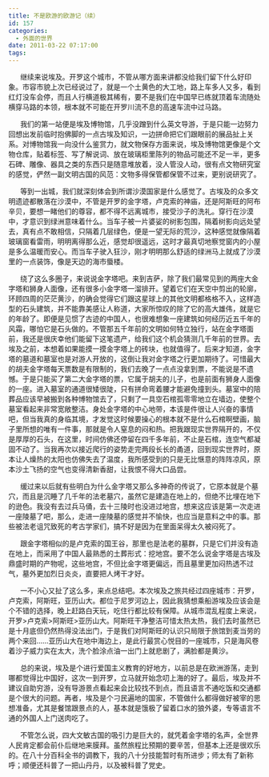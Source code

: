 ```yaml
---
title: 不是欧游的欧游记（续）
id: 157
categories:
  - 外面的世界
date: 2011-03-22 07:17:00
tags:
---
```


&nbsp;&nbsp;&nbsp;&nbsp;&nbsp; 继续来说埃及。开罗这个城市，不管从哪方面来讲都没给我们留下什么好印象。市容市貌上次已经说过了，就是一个土黄色的大工地，路上车多人又多，看到红灯没车会停，而且人行横道极其稀有，要不是我们在中国早已练就顶着车流随处横穿马路的本领，根本就不可能在开罗川流不息的高速车流中过马路。

&nbsp;&nbsp;&nbsp;&nbsp;&nbsp; 我们的第一站便是埃及博物馆，几乎没蹭到什么英文导游，于是只能一边努力回想出发前临时抱佛脚的一点古埃及知识，一边拼命把它们跟眼前的展品扯上关系。对博物馆我一向没什么鉴赏力，就文物保存方面来说，埃及博物馆更像是个文物仓库，贴着标签、写了解说词、放在玻璃柜里陈列的物品可能还不足一半，更多石碑、雕像、器具之类的东西只是随意堆放着，没人管没人动，很有点文物研究室的感觉，俨然一副文明古国的风范：文物多得保管都保管不过来，更别说研究了。

&nbsp;&nbsp;&nbsp;&nbsp;&nbsp; 等到一出城，我们就深刻体会到所谓沙漠国家是什么感觉了。古埃及的众多文明遗迹都散落在沙漠中，不管是开罗的金字塔，卢克索的神庙，还是阿斯旺的阿布辛贝，要想一睹他们的尊容，都不得不远离城市，接受沙子的洗礼。穿行在沙漠中，才意识到绿洲意味着什么。当车子被一片婆娑的树影包围，隔着树影向远处望去，真有点不敢相信，只隔着几层绿色，便是一望无际的荒沙，这种感觉就像隔着玻璃窗看雷雨，明明离得那么近，感觉却很遥远，这时才最真切地察觉窗内的小屋是多么温暖而安心。而当车子驶入狂沙，刚才明明那么舒适的绿洲马上就成了沙漠里的一点装饰，像是天边的海市蜃楼。

&nbsp;&nbsp;&nbsp;&nbsp;&nbsp; 绕了这么多圈子，来说说金字塔吧。来到吉萨，除了我们最常见到的两座大金字塔和狮身人面像，还有很多小金字塔一溜排开。望着它们在天空中剪出的轮廓，环顾四周的茫茫黄沙，的确会觉得它们跟这星球上的其他文明都格格不入，这样造型的石头建筑，并不能靠美感让人称道，大家所惊叹的除了它的高大雄伟，就是它的年龄了。即便是见惯了古迹的中国人，也很难想象一座建筑如何经历近五千年的风霜，哪怕它是石头做的。不管那五千年前的文明如何特立独行，站在金字塔面前，我还是很庆幸他们能留下这笔遗产，给我们这个机会猜测几千年前的世界。去埃及之前，本想着如果能摸一摸金字塔上的砖块，也就值得了。后来才知道，金字塔的墓道和墓室也是对游人开放的，这倒让我对金字塔之行更加期待了。可惜最大的胡夫金字塔每天票数是有限制的，我们去晚了一点点没拿到票，不能说是不遗憾。于是只能买了第二大金字塔的票，它属于胡夫的儿子，也是前面有狮身人面像的一座。进入墓室的通道很矮很陡，只有拼命弯着腰才能避免撞到头。墓室中的陪葬品应该早被搬到各种博物馆去了，只剩了一具空石棺孤零零地立在墙边，使整个墓室看起来非常宽敞整洁。身处金字塔的中心地带，本该是件很让人兴奋的事情吧，但当我真的身临其境，才发觉这时候要操心的根本就不是什么石棺啊壁画，脑子里所想的唯有一件事，那就是令人窒息的闷和热。把我跟现实世界隔开的，不仅是厚厚的石头，在这里，时间仿佛还停留在四千多年前，不止是石棺，连空气都凝固不动了。当我再次以接近爬行的姿势走完两段长长的甬道，回到现实世界时，原本让人燥热的太阳也仿佛失去了温度，我所感受到的只是无比惬意的阵阵凉风，原本沙土飞扬的空气也变得清新香甜，让我恨不得大口品尝。

&nbsp;&nbsp;&nbsp;&nbsp;&nbsp; 缓过来以后就有些明白为什么金字塔又那么多神奇的传说了，它原本就是个墓穴，而且是沉睡了几千年的法老墓穴，虽然它是建造在地上的，但绝不比埋在地下的逊色。我没有去过兵马俑，去十三陵时也没进过地宫，想来这应该是第一次走进一座陵墓了吧，那么，走进一座陵墓的感觉并不愉快，也应当是意料之中的事。那些被法老诅咒致死的考古学家们，搞不好是因为在里面呆得太久被闷死了。

&nbsp;&nbsp;&nbsp;&nbsp;&nbsp; 跟金字塔相似的是卢克索的国王谷，那里也是法老的墓群，只是它们并没有造在地上，而采用了中国人最熟悉的土葬形式：挖地宫。要不怎么说金字塔是古埃及鼎盛时期的产物呢，这些地宫，不但比金字塔更偏远，而且墓里更加闷热透不过气，墓外更加烈日炎炎，直要把人烤干才好。

&nbsp;&nbsp;&nbsp;&nbsp;&nbsp; 一不小心又扯了这么多，来点总结吧。本次埃及之旅共经过四座城市：开罗，卢克索，阿斯旺，亚历山大。都位于尼罗河边上，因此我猜想乘船游埃及应该会是个不错的选择，晚上赶路白天玩，吃住行都比较有保障。从城市混乱程度上来说，开罗&gt;卢克索&gt;阿斯旺&gt;亚历山大。阿斯旺干净整洁可惜太热太热，我们去时虽然已是十月底但仍然热得没法出门，于是我们对阿斯旺的认识只局限于旅馆到麦当劳的两个来回&hellip;&hellip;亚历山大在地中海边上，是此行最赏心悦目的一座城市，只是海风卷着沙子威力实在太大，洗个脸涂点油一出门上就悲剧了，满脸都是黄沙。

&nbsp;&nbsp;&nbsp;&nbsp;&nbsp; 总的来说，埃及是个进行爱国主义教育的好地方，以前总是在欧洲游荡，走到哪都觉得比中国好，这次一到开罗，立马就开始念叨上海的好了。最后，埃及并不建议自助穷游，没有导游景点看起来会比较找不到点，而且语言不通吃饭和交通都是个很大的问题。再者，埃及是个刁民遍地的国家，不管做什么都得做好被宰的思想准备，尤其是餐馆跟景点的人，基本就是饿极了留着口水的狼外婆，专等语言不通的外国人上门送肉吃了。

&nbsp;&nbsp;&nbsp;&nbsp;&nbsp; 不管怎么说，四大文敏古国的吸引力是巨大的，就凭着金字塔的名声，全世界人民肯定都会前仆后继地来膜拜。虽然旅程比预期的要辛苦，但基本上还是很欢乐的。在八十分百科全书的调教下，我的八十分技能暂时有所进步；师太有了新称呼；顺便还科普了一把山丹丹，以及被科普了党史。